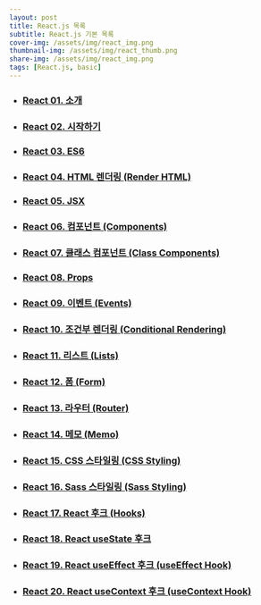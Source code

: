 ```yaml
---
layout: post
title: React.js 목록
subtitle: React.js 기본 목록
cover-img: /assets/img/react_img.png
thumbnail-img: /assets/img/react_thumb.png
share-img: /assets/img/react_img.png
tags: [React.js, basic]
---
```


+ ### [React 01. 소개][react-intro]
+ ### [React 02. 시작하기][react-start]
+ ### [React 03. ES6][react-es6]
+ ### [React 04. HTML 렌더링 (Render HTML)][react-render-html]
+ ### [React 05. JSX][react-jsx]
+ ### [React 06. 컴포넌트 (Components)][react-component]
+ ### [React 07. 클래스 컴포넌트 (Class Components)][react-class-component]
+ ### [React 08. Props][react-props]
+ ### [React 09. 이벤트 (Events)][react-events]
+ ### [React 10. 조건부 렌더링 (Conditional Rendering)][react-conditional]
+ ### [React 11. 리스트 (Lists)][react-list]
+ ### [React 12. 폼 (Form)][react-form]
+ ### [React 13. 라우터 (Router)][react-router]
+ ### [React 14. 메모 (Memo)][react-memo]
+ ### [React 15. CSS 스타일링 (CSS Styling)][react-css]
+ ### [React 16. Sass 스타일링 (Sass Styling)][react-sass]
+ ### [React 17. React 후크 (Hooks)][react-hook]
+ ### [React 18. React useState 후크][react-usestate]
+ ### [React 19. React useEffect 후크 (useEffect Hook)][react-useeffect]
+ ### [React 20. React useContext 후크 (useContext Hook)][react-usecontext]

[react-intro]: https://devjiraynor.github.io/2022-03-23-react-intro/ "react 소개"
[react-start]: https://devjiraynor.github.io/2022-03-23-react-start/ "react 시작하기"
[react-es6]: https://devjiraynor.github.io/2022-03-24-react-es6/ "react es6"
[react-render-html]: https://devjiraynor.github.io/2022-03-25-react-render-html/ "react 렌더링"
[react-jsx]: https://devjiraynor.github.io/2022-03-25-react-jsx/ "react jsx"
[react-component]: https://devjiraynor.github.io/2022-03-26-react-component/ "react 컴포넌트"
[react-class-component]: https://devjiraynor.github.io/2022-03-26-react-class-component/ "react 클래스 컴포넌트"
[react-props]: https://devjiraynor.github.io/2022-03-26-react-props/ "react Props"
[react-events]: https://devjiraynor.github.io/2022-03-26-react-events/ "react 이벤트"
[react-conditional]: https://devjiraynor.github.io/2022-03-26-react-conditional/ "react 조건부 렌더링"
[react-list]: https://devjiraynor.github.io/2022-03-26-react-list/ "react 리스트"
[react-form]: https://devjiraynor.github.io/2022-03-26-react-form/ "react 폼"
[react-router]: https://devjiraynor.github.io/2022-03-26-react-router/ "react 라우터"
[react-memo]: https://devjiraynor.github.io/2022-03-28-react-memo/ "react 메모"
[react-css]: https://devjiraynor.github.io/2022-03-28-react-css/ "react css 스타일링"
[react-sass]: https://devjiraynor.github.io/2022-03-28-react-sass/ "react sass 스타일링"
[react-hook]: https://devjiraynor.github.io/2022-03-28-react-hook/ "react 후크"
[react-usestate]: https://devjiraynor.github.io/2022-03-28-react-usestate/ "react usestate"
[react-useeffect]: https://devjiraynor.github.io/2022-03-28-react-useeffect/ "react useeffect"
[react-usecontext]: https://devjiraynor.github.io/2022-03-28-react-usecontext/ "react usecontext"
